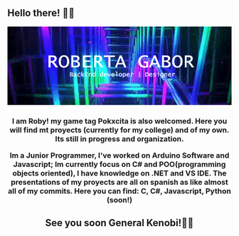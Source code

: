 ## Hello there! 👋✨

<img src="header.gif" >
<h3 align="center">I am Roby! my game tag Pokxcita is also welcomed. Here you will find mt proyects (currently for my college) and of my own. Its still in progress and organization.

Im a Junior Programmer, I've worked on Arduino Software and Javascript; Im currently focus on C# and POO(programming objects oriented), I have knowledge on .NET and VS IDE. The presentations of my proyects are all on spanish as like almost all of my commits. Here you can find: C, C#, Javascript, Python (soon!)</h3>
<h2 align="center">See you soon General Kenobi!👋✨<h2>

<!--
**RobertaGabor/RobertaGabor** is a ✨ _special_ ✨ repository because its `README.md` (this file) appears on your GitHub profile.

Here are some ideas to get you started:

- 🔭 I’m currently working on ...
- 🌱 I’m currently learning ...
- 👯 I’m looking to collaborate on ...
- 🤔 I’m looking for help with ...
- 💬 Ask me about ...
- 📫 How to reach me: ...
- 😄 Pronouns: ...
- ⚡ Fun fact: ...
-->

